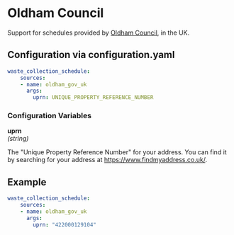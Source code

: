 # Oldham Council

Support for schedules provided by [Oldham Council](https://www.oldham.gov.uk/), in the UK.

## Configuration via configuration.yaml

```yaml
waste_collection_schedule:
    sources:
    - name: oldham_gov_uk
      args:
        uprn: UNIQUE_PROPERTY_REFERENCE_NUMBER
```

### Configuration Variables

**uprn**<br>
*(string)*

The "Unique Property Reference Number" for your address. You can find it by searching for your address at https://www.findmyaddress.co.uk/.


## Example
```yaml
waste_collection_schedule:
    sources:
    - name: oldham_gov_uk
      args:
        uprn: "422000129104"
```

